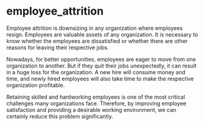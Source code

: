# employee_attrition

Employee attrition is downsizing in any organization where employees resign. Employees are valuable assets of any organization. It is necessary to know whether the employees are dissatisfied or whether there are other reasons for leaving their respective jobs.



Nowadays, for better opportunities, employees are eager to move from one organization to another. But if they quit their jobs unexpectedly, it can result in a huge loss for the organization. A new hire will consume money and time, and newly hired employees will also take time to make the respective organization profitable.

Retaining skilled and hardworking employees is one of the most critical challenges many organizations face. Therefore, by improving employee satisfaction and providing a desirable working environment, we can certainly reduce this problem significantly.
